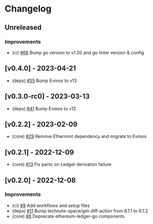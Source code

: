 <!--
Guiding Principles:

Changelogs are for humans, not machines.
There should be an entry for every single version.
The same types of changes should be grouped.
Versions and sections should be linkable.
The latest version comes first.
The release date of each version is displayed.
Mention whether you follow Semantic Versioning.

Usage:

Change log entries are to be added to the Unreleased section under the
appropriate stanza (see below). Each entry should ideally include a tag and
the Github issue reference in the following format:

* (<tag>) \#<issue-number> message

The issue numbers will later be link-ified during the release process so you do
not have to worry about including a link manually, but you can if you wish.

Types of changes (Stanzas):

"Features" for new features.
"Improvements" for changes in existing functionality.
"Deprecated" for soon-to-be removed features.
"Bug Fixes" for any bug fixes.
"Client Breaking" for breaking CLI commands and REST routes used by end-users.
"API Breaking" for breaking exported APIs used by developers building on SDK.
"State Machine Breaking" for any changes that result in a different AppState given same genesisState and txList.

Ref: https://keepachangelog.com/en/1.0.0/
-->

# Changelog

## Unreleased

### Improvements

- (ci) [\#66](https://github.com/evmos/evmos-ledger-go/pull/66) Bump go version to v1.20 and go linter version & config

## [v0.4.0] - 2023-04-21

- (deps) [\#55](https://github.com/evmos/evmos-ledger-go/pull/55) Bump Evmos to v13

## [v0.3.0-rc0] - 2023-03-13

- (deps) [\#41](https://github.com/evmos/evmos-ledger-go/pull/41) Bump Evmos to v12

## [v0.2.2] - 2023-02-09

- (core) [\#29](https://github.com/evmos/evmos-ledger-go/pull/29) Remove Ethermint dependency and migrate to Evmos

## [v0.2.1] - 2022-12-09

- (core) [\#13](https://github.com/evmos/evmos-ledger-go/pull/13) Fix panic on Ledger derivation failure

## [v0.2.0] - 2022-12-08

### Improvements

- (ci) [\#9](https://github.com/evmos/evmos-ledger-go/pull/9) Add workflows and setup files
- (deps) [\#11](https://github.com/evmos/evmos-ledger-go/pull/11) Bump technote-space/get-diff-action from 6.1.1 to 6.1.2
- (core) [\#8](https://github.com/evmos/evmos-ledger-go/pull/8) Deprecate ethereum-ledger-go components

